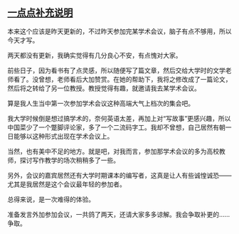 ## [一点点补充说明](https://www.xxbiquge.com/11_11207/9239841.html)


  本来这个应该是昨天更新的，不过昨天参加完某学术会议，脑子有点不够用，所以今天才写。

  两天都没有更新，我确实觉得有几分良心不安，有点愧对大家。

  前些日子，因为看书有了点灵感，所以随便写了篇文章，然后交给大学时的文学老师看了。没曾想，老师看后大加赞赏。在她的帮助下，我将之修改成了一篇论文，然后将之转给了另一位教授。教授觉得有趣，就邀请我去某学术会议。

  算是我人生当中第一次参加学术会议这种高端大气上档次的集会吧。

  我大学时候倒是想过搞学术的，奈何英语太差，再加上对“写故事”更感兴趣，所以中国菜少了一个蹩脚评论家，多了一个二流码字工。我却不曾想，自己居然有朝一日能够以这种形式出现在学术会议上。

  当然，也有美中不足的地方。就是吧，对我而言，参加那学术会议的多为高校教师，探讨写作教学的场次稍稍多了一些。

  另外，会议的嘉宾居然还有大学时期课本的编写者，这真是让人有些诚惶诚恐——尤其是我居然是这个会议最年轻的参加者。

  总得来说，是一次难得的体验。

  准备发言外加参加会议，一共鸽了两天，还请大家多多谅解。我会争取补更的……争取。
